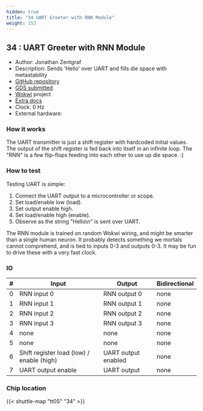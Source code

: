 ```yaml
---
hidden: true
title: "34 UART Greeter with RNN Module"
weight: 153
---
```


## 34 : UART Greeter with RNN Module

* Author: Jonathan Zentgraf
* Description: Sends 'Hello' over UART and fills die space with metastability
* [GitHub repository](https://github.com/zx96/tiny-tapeout-5)
* [GDS submitted](https://github.com/zx96/tiny-tapeout-5/actions/runs/6755797792)
* [Wokwi](https://wokwi.com/projects/380410498092232705) project
* [Extra docs]()
* Clock: 0 Hz
* External hardware: 



### How it works

The UART transmitter is just a shift register with hardcoded initial values.
The output of the shift register is fed back into itself in an infinite loop.
The "RNN" is a few flip-flops feeding into each other to use up die space. :)


### How to test

Testing UART is simple:

1. Connect the UART output to a microcontroller or scope.
2. Set load/enable low (load).
3. Set output enable high.
4. Set load/enable high (enable).
5. Observe as the string "Hello\n" is sent over UART.

The RNN module is trained on random Wokwi wiring, and might be smarter than a single human neuron.
It probably detects something we mortals cannot comprehend, and is tied to inputs 0-3 and outputs 0-3.
It may be fun to drive these with a very fast clock.


### IO

| # | Input        | Output       | Bidirectional      |
|---|--------------|--------------| -------------------|
| 0 | RNN input 0  | RNN output 0 | none |
| 1 | RNN input 1  | RNN output 1 | none |
| 2 | RNN input 2  | RNN output 2 | none |
| 3 | RNN input 3  | RNN output 3 | none |
| 4 | none  | none | none |
| 5 | none  | none | none |
| 6 | Shift register load (low) / enable (high)  | UART output enabled | none |
| 7 | UART output enable  | UART output | none |

### Chip location

{{< shuttle-map "tt05" "34" >}}
